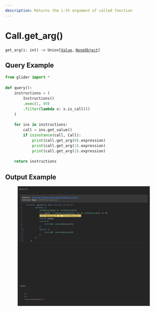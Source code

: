 ```yaml
---
description: Returns the i-th argument of called function
---
```


# Call.get\_arg()

`get_arg(i: int) -> Union[`[`Value`](../value/)`,` [`NoneObject`](../../internal/noneobject/)`]`

## Query Example

```python
from glider import *

def query():
    instructions = (
        Instructions()
        .exec(1, 89)
        .filter(lambda x: x.is_call())
    )

    for ins in instructions:
        call = ins.get_value()
        if isinstance(call, Call):
            print(call.get_arg(0).expression)
            print(call.get_arg(1).expression)
            print(call.get_arg(2).expression)

    return instructions
```

## Output Example

<figure><img src="../../../.gitbook/assets/image (1) (1) (1) (1) (1) (1) (1) (1).png" alt=""><figcaption></figcaption></figure>
